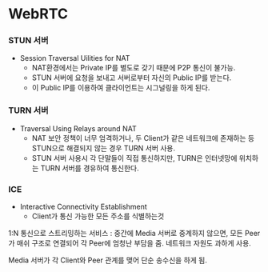 # WebRTC



### STUN 서버

* Session Traversal Uilities for NAT
  * NAT환경에서는 Private IP를 별도로 갖기 때문에 P2P 통신이 불가능.
  * STUN 서버에 요청을 보내고 서버로부터 자신의 Public IP를 받는다.
  * 이 Public IP를 이용하여 클라이언트는 시그널링을 하게 된다.



### TURN 서버

* Traversal Using Relays around NAT
  * NAT 보안 정책이 너무 엄격하거나, 두 Client가 같은 네트워크에 존재하는 등 STUN으로 해결되지 않는 경우 TURN 서버 사용.
  * STUN 서버 사용시 각 단말들이 직접 통신하지만, TURN은 인터넷망에 위치하는 TURN 서버를 경유하여 통신한다.



### ICE

* Interactive Connectivity Establishment
  * Client가 통신 가능한 모든 주소를 식별하는것







1:N 통신으로 스트리밍하는 서비스 : 중간에 Media 서버로 중계하지 않으면, 모든 Peer가 매쉬 구조로 연결되어 각 Peer에 엄청난 부담을 줌. 네트워크 자원도 과하게 사용.

Media 서버가 각 Client와 Peer 관계를 맺어 단순 송수신을 하게 됨.
